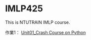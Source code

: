 # IMLP425
This is NTUTRAIN IMLP course.


作業1： [Unit01_Crash Course on Python](https://github.com/EasyBoy5566/IMLP425/blob/main/Unit01_Crash%20Course%20on%20Python.ipynb)

